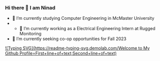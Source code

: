 ### Hi there 👋 I am Ninad
- 🔭 I’m currently studying Computer Engineering in McMaster University
- - 🔭 I’m currently working as a Electrical Engineering Intern at Rugged Monitoring
- 👯 I’m currently seeking co-op opportunities for Fall 2023

[![Typing SVG](https://readme-typing-svg.demolab.com/Welcome to My Github Profile=First+line+of+text;Second+line+of+text)](https://git.io/typing-svg)


<!--
**ninad4290/ninad4290** is a ✨ _special_ ✨ repository because its `README.md` (this file) appears on your GitHub profile.

Here are some ideas to get you started:

- 🔭 I’m currently working on ...
- 🌱 I’m currently learning ...
- 👯 I’m looking to collaborate on ...
- 🤔 I’m looking for help with ...
- 💬 Ask me about ...
- 📫 How to reach me: ...
-
- ⚡ Fun fact: ...
-->
